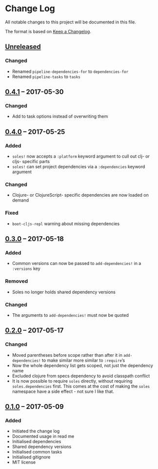 # Change Log

All notable changes to this project will be documented in this file.

The format is based on [Keep a Changelog](http://keepachangelog.com/).


## [Unreleased]

### Changed

- Renamed `pipeline-dependencies-for` to `dependencies-for`
- Renamed `pipeline-tasks` to `tasks`

## [0.4.1] – 2017-05-30

### Changed

- Add to task options instead of overwriting them


## [0.4.0] – 2017-05-25

### Added

- `soles!` now accepts a `:platform` keyword argument to cull out clj- or cljs-
  specific parts
- `soles!` can set project dependencies via a `:dependencies` keyword argument


### Changed

- Clojure- or ClojureScript- specific dependencies are now loaded on demand


### Fixed

- `boot-cljs-repl` warning about missing dependencies


## [0.3.0] – 2017-05-18

### Added

- Common versions can now be passed to `add-dependencies!` in a `:versions` key


### Removed

- Soles no longer holds shared dependency versions


### Changed

- The arguments to `add-dependencies!` must now be quoted


## [0.2.0] – 2017-05-17

### Changed

- Moved parentheses before scope rather than after it in `add-dependencies!` 
  to make similar more similar to `:require`’s
- Now the whole dependency list gets scoped, not just the dependency name
- Excluded clojure from specs dependency to avoid classpath conflict
- It is now possible to require `soles` directly, without requiring
  `soles.dependencies` first. This comes at the cost of making the `soles`
  namespace have a side effect - not sure I like that. 


## [0.1.0] – 2017-05-09

### Added

- Initiated the change log
- Documented usage in read me
- Initialised dependencies
- Shared dependency versions
- Initialised common tasks
- Initialised gitignore
- MIT license


[Unreleased]: https://github.com/plumula/soles/compare/0.4.1...HEAD
[0.4.1]: https://github.com/plumula/soles/compare/0.4.0...0.4.1
[0.4.0]: https://github.com/plumula/soles/compare/0.3.0...0.4.0
[0.3.0]: https://github.com/plumula/soles/compare/0.2.0...0.3.0
[0.2.0]: https://github.com/plumula/soles/compare/0.1.0...0.2.0
[0.1.0]: https://github.com/plumula/soles/compare/init...0.1.0
